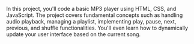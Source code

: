 In this project, you'll code a basic MP3 player using HTML, CSS, and JavaScript. 
The project covers fundamental concepts such as handling audio playback, managing a playlist, 
implementing play, pause, next, previous, and shuffle functionalities. 
You'll even learn how to dynamically update your user interface based on the current song.
